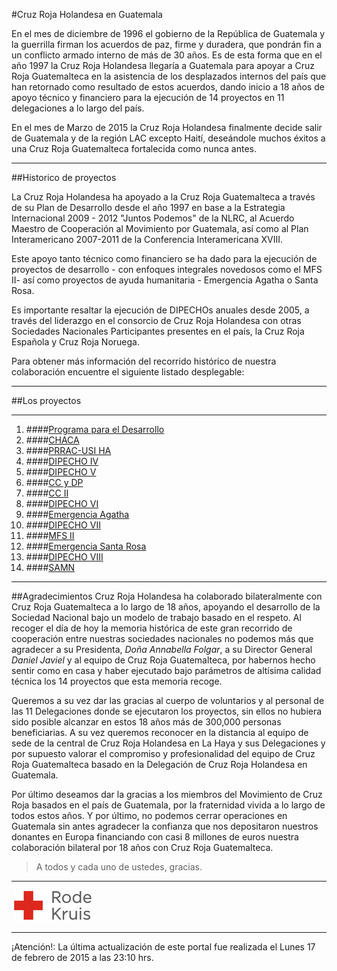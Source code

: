 #Cruz Roja Holandesa en Guatemala

En el mes de diciembre de 1996 el gobierno de la República de Guatemala y la guerrilla firman los acuerdos de paz, firme y duradera, que pondrán fin a un conflicto armado interno de más de 30 años. Es de esta forma que en el año 1997 la Cruz Roja Holandesa llegaría a Guatemala para apoyar a Cruz Roja Guatemalteca en la asistencia de los desplazados internos del país que han retornado como resultado de estos acuerdos, dando inicio a 18 años de apoyo técnico y financiero para la ejecución de 14 proyectos en 11 delegaciones a lo largo del país.


En el mes de Marzo de 2015 la Cruz Roja Holandesa finalmente decide salir de Guatemala y de la región LAC excepto Haití, deseándole muchos éxitos a una Cruz Roja Guatemalteca fortalecida como nunca antes.

- - - - - - - - - - 

##Historico de proyectos

La Cruz Roja Holandesa ha apoyado a la Cruz Roja Guatemalteca a través de su Plan de Desarrollo desde el año 1997 en base a la Estrategia Internacional 2009 - 2012 "Juntos Podemos" de la NLRC, al Acuerdo Maestro de Cooperación al Movimiento por Guatemala, así como al Plan Interamericano 2007-2011 de la Conferencia Interamericana XVIII.


Este apoyo tanto técnico como financiero se ha dado para la ejecución de proyectos de desarrollo - con enfoques integrales novedosos como el MFS II- así como proyectos de ayuda humanitaria - Emergencia Agatha o Santa Rosa.


Es importante resaltar la ejecución de DIPECHOs anuales desde 2005, a través del liderazgo en el consorcio de Cruz Roja Holandesa con otras Sociedades Nacionales Participantes presentes en el país, la Cruz Roja Española y Cruz Roja Noruega.


Para obtener más información del recorrido histórico de nuestra colaboración encuentre el siguiente listado desplegable:
- - - - - - - - - - 

##Los proyectos

- - - - - - - - - - 
1. ####[Programa para el Desarrollo][p01]
2. ####[CHACA][p02]
3. ####[PRRAC-USI HA][p03]
4. ####[DIPECHO IV][p04]
5. ####[DIPECHO V][p05]
6. ####[CC y DP][p06]
7. ####[CC II][p07]
8. ####[DIPECHO VI][p08]
9. ####[Emergencia Agatha][p09]
10. ####[DIPECHO VII][p10]
11. ####[MFS II][p11]
12. ####[Emergencia Santa Rosa][p12]
13. ####[DIPECHO VIII][p13]
14. ####[SAMN][p14]

- - - - - - - - - - 

##Agradecimientos
Cruz Roja Holandesa ha colaborado bilateralmente con Cruz Roja Guatemalteca a lo largo de 18 años, apoyando el desarrollo de la Sociedad Nacional bajo un modelo de trabajo basado en el respeto.  Al recoger el día de hoy la memoria histórica de este gran recorrido de cooperación entre nuestras sociedades nacionales no podemos más que agradecer a su Presidenta, *Doña Annabella Folgar*, a su Director General *Daniel Javiel* y al equipo de Cruz Roja Guatemalteca, por habernos hecho sentir como en casa y haber ejecutado bajo parámetros de altísima calidad técnica los 14 proyectos que esta memoria recoge.


Queremos a su vez dar las gracias al cuerpo de voluntarios y al personal de las 11 Delegaciones donde se ejecutaron los proyectos, sin ellos no hubiera sido posible alcanzar en estos 18 años más de 300,000 personas beneficiarias. A su vez queremos reconocer en la distancia al equipo de sede de la central de Cruz Roja Holandesa en La Haya y sus Delegaciones y por supuesto valorar el compromiso y profesionalidad del equipo de Cruz Roja Guatemalteca basado en la Delegación de Cruz Roja Holandesa en Guatemala.


Por último deseamos dar la gracias a los miembros del Movimiento de Cruz Roja basados en el país de Guatemala, por la  fraternidad vivida a lo largo de todos estos años. Y por último, no podemos cerrar operaciones en Guatemala sin antes agradecer la confianza que nos depositaron nuestros donantes en Europa financiando con casi 8 millones de euros nuestra colaboración bilateral por 18 años con Cruz Roja Guatemalteca.

> A todos y cada uno de ustedes, gracias.

- - - - - - - - - - 

&shy;
![](images/rodekruis-125x50.png)
- - - - - - - - - -
¡Atención!: La última actualización de este portal fue realizada el Lunes 17 de febrero de 2015 a las 23:10 hrs.

[p01]: proyectos/p01.md	"Programa para el Desarrollo"
[p02]: proyectos/p02.md	"Cooperación Holandesa para Ayuda en Centroamérica -CHACA-"
[p03]: proyectos/p03.md	"Atención a la salud preventiva, agua y saneamiento en 12 comunidades de Alta Verapaz, Guatemala"
[p04]: proyectos/p04.md	"Fortalecimiento de las Capacidades para la mitigación de desastres en el Municipio de Cobán y 30 comunidades de la cuenca del Río Chixoy"
[p05]: proyectos/p05.md	"Reduciendo los Riesgos en Comunidades Vulnerables del  Municipio de Santo Domingo, Departamento de Suchitepéquez, Guatemala"
[p06]: proyectos/p06.md	"Fortaleciendo capacidades ante los riesgos de Cambio Climático en el Oriente de Guatemala"
[p07]: proyectos/p07.md	"Reducción de Vulnerabilidades ante los efectos del Cambio Climático en Guatemala, Fase II"
[p08]: proyectos/p08.md	"Trabajando juntos podemos reducir los riesgos en las comunidades vulnerables de Champerico y Retalhuleu, Guatemala"
[p09]: proyectos/p09.md	"Respuesta inmediata ante las inundaciones provocadas por la Tormenta AGATHA, en la región suroccidente de Guatemala"
[p10]: proyectos/p10.md	"Fortaleciendo la Resiliencia de las comunidades ante los efectos de los desastres en parcelamiento La Máquina, Suchitepéquez y Retalhuleu"
[p11]: proyectos/p11.md	"Reducción del riesgo de desastres incrementados por el Cambio Climático"
[p12]: proyectos/p12.md	"Respuesta Inmediata a los efectos de los sismos en el departamento de Santa Rosa, Guatemala"
[p13]: proyectos/p13.md	"Aumentando la resiliencia ante los desastres en el departamento del Peten, Guatemala"
[p14]: proyectos/p14.md	"Mejorando la Salud Materno Neonatal de Comunidades Vulnerables de San Marcos, Guatemala"